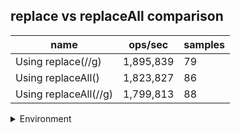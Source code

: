 ## replace vs replaceAll comparison

|name|ops/sec|samples|
|-|-|-|
|Using replace(//g)|1,895,839|79|
|Using replaceAll()|1,823,827|86|
|Using replaceAll(//g)|1,799,813|88|


<details>
<summary>Environment</summary>

* __Machine:__ linux x64 | 2 vCPUs | 6.8GB Mem
* __Run:__ Tue Oct 10 2023 21:36:13 GMT+0000 (Coordinated Universal Time)
</details>

<!--
{"environment":{"platform":"linux","arch":"x64","cpus":2,"totalMemory":6.759757995605469},"benchmarks":"[{\"timeStamp\":1696973762238,\"currentTarget\":{\"0\":{\"name\":\"Using replace(//g)\",\"options\":{\"async\":false,\"defer\":false,\"delay\":0.005,\"initCount\":1,\"maxTime\":5,\"minSamples\":5,\"minTime\":0.05},\"async\":false,\"defer\":false,\"delay\":0.005,\"initCount\":1,\"maxTime\":5,\"minSamples\":5,\"minTime\":0.05,\"id\":1,\"stats\":{\"moe\":1.799638797321361e-8,\"rme\":3.4118251407027027,\"sem\":9.181830598578372e-9,\"deviation\":8.160989546702174e-8,\"mean\":5.274709937071118e-7,\"sample\":[9.79012327679196e-7,9.872243519078268e-7,5.687279609225635e-7,6.962508426624819e-7,5.067496827950006e-7,5.206955531355839e-7,5.012089057176826e-7,5.25811725095661e-7,5.311776747624709e-7,5.062714911843809e-7,5.046722461137852e-7,5.008097530182277e-7,5.290495640337726e-7,5.26375611536337e-7,5.378723467213762e-7,5.47269184486704e-7,5.661457034640574e-7,5.528449558115679e-7,5.296936400220942e-7,5.108832064231042e-7,4.960676028005898e-7,4.904489146249768e-7,5.059955178845196e-7,5.456280722997452e-7,5.341416992978995e-7,5.173949925298075e-7,4.934349995605769e-7,5.365308840592428e-7,5.172255340724056e-7,4.90990727469506e-7,5.074392800382212e-7,5.053010696073557e-7,4.95356860795039e-7,4.948753575807111e-7,4.76475893595385e-7,4.802982199370848e-7,4.913661911595593e-7,4.783100521758964e-7,4.93171885840279e-7,5.011791969719459e-7,4.5747863029217755e-7,4.6335954830339687e-7,4.839706543388089e-7,4.879722714565023e-7,5.163554735322601e-7,4.820410948891772e-7,5.198902369945366e-7,4.942871617300418e-7,4.892266614285453e-7,5.125374769309481e-7,4.7105947704058325e-7,5.520859356441976e-7,5.204128218246935e-7,5.965706415480476e-7,5.119765289528021e-7,5.066519907906518e-7,4.96158230854971e-7,4.7680610119319533e-7,5.071371169623769e-7,5.598799587041131e-7,5.150563067590038e-7,5.051801578745409e-7,5.517058673049865e-7,4.927239662323898e-7,5.435144170153673e-7,5.221934602664133e-7,4.857659016573172e-7,5.826362307453359e-7,5.609543735267784e-7,5.253463281378478e-7,4.885670327260767e-7,4.968078188097283e-7,5.040947886783489e-7,5.049654649441775e-7,4.96553830833044e-7,4.907752389131507e-7,5.252156887825022e-7,5.146588978018163e-7,5.77255038646372e-7],\"variance\":6.660175038138217e-15},\"times\":{\"cycle\":0.057733810145218216,\"elapsed\":5.519,\"period\":5.274709937071118e-7,\"timeStamp\":1696973756719},\"running\":false,\"count\":109454,\"cycles\":6,\"hz\":1895838.845984522},\"1\":{\"name\":\"Using replaceAll()\",\"options\":{\"async\":false,\"defer\":false,\"delay\":0.005,\"initCount\":1,\"maxTime\":5,\"minSamples\":5,\"minTime\":0.05},\"async\":false,\"defer\":false,\"delay\":0.005,\"initCount\":1,\"maxTime\":5,\"minSamples\":5,\"minTime\":0.05,\"id\":2,\"stats\":{\"moe\":8.932298391084346e-9,\"rme\":1.6290965079516502,\"sem\":4.557295097492013e-9,\"deviation\":4.226261610553383e-8,\"mean\":5.482976820271624e-7,\"sample\":[5.751376086656548e-7,5.810652250428968e-7,5.42971845097941e-7,5.167340714393066e-7,5.201797404939633e-7,5.198737025938201e-7,5.073304689515569e-7,5.066207964774189e-7,6.277817870085337e-7,5.156053949265479e-7,5.185249191442934e-7,5.275621127693567e-7,6.011582336437672e-7,5.454972041460468e-7,5.78598848536804e-7,6.326398706308693e-7,6.211546292327475e-7,6.03831303822624e-7,5.671087363129798e-7,5.685602326306355e-7,5.405816447804232e-7,5.559284183454779e-7,5.085983224876281e-7,4.95809667614854e-7,5.274306004753926e-7,5.457456162568678e-7,5.56699937653431e-7,5.092597708763589e-7,5.31639909597475e-7,5.082115886685111e-7,5.144052332151346e-7,5.907981432412422e-7,5.732147157386121e-7,5.315230097806181e-7,5.395597552897167e-7,5.567096890464872e-7,5.137720356154776e-7,5.130307056852277e-7,5.210801153411526e-7,5.025858629154814e-7,5.325663309044149e-7,6.051230370572419e-7,5.375364435179052e-7,5.16280471885594e-7,5.308722772084324e-7,5.526026575225032e-7,5.650133363207732e-7,5.501653353076414e-7,5.578971768694229e-7,5.390502766628999e-7,5.678510501500214e-7,7.672314811206796e-7,6.086406889295873e-7,5.097400148073101e-7,5.115753224486615e-7,5.274023496863188e-7,5.233518294821338e-7,5.221185558975958e-7,5.907445641585162e-7,6.150096832014962e-7,5.39007413396719e-7,5.2270499357051e-7,6.694783540505787e-7,5.96767739547208e-7,5.325448992713245e-7,5.372003565444415e-7,5.449854654561041e-7,5.000953318006469e-7,5.410945329852317e-7,5.27709659821533e-7,5.278830612165374e-7,5.165789853095897e-7,5.319296945018119e-7,4.930200580602424e-7,5.231662120562677e-7,5.64958364181896e-7,5.414384035381678e-7,5.513572360986635e-7,5.245105404668199e-7,5.308230526438842e-7,5.312594786268167e-7,5.759176051124186e-7,5.379148969333281e-7,5.63991047422359e-7,5.553571191988466e-7,5.266117951915209e-7],\"variance\":1.7861287200837273e-15},\"times\":{\"cycle\":0.05628385365545228,\"elapsed\":5.488,\"period\":5.482976820271624e-7,\"timeStamp\":1696973762253},\"running\":false,\"count\":102652,\"cycles\":4,\"hz\":1823826.7874903409},\"2\":{\"name\":\"Using replaceAll(//g)\",\"options\":{\"async\":false,\"defer\":false,\"delay\":0.005,\"initCount\":1,\"maxTime\":5,\"minSamples\":5,\"minTime\":0.05},\"async\":false,\"defer\":false,\"delay\":0.005,\"initCount\":1,\"maxTime\":5,\"minSamples\":5,\"minTime\":0.05,\"id\":3,\"stats\":{\"moe\":7.813980795121329e-9,\"rme\":1.4063704821306673,\"sem\":3.986724895470066e-9,\"deviation\":3.7398794559586424e-8,\"mean\":5.556132537198206e-7,\"sample\":[5.252233974727468e-7,5.333671492563685e-7,5.873600818982093e-7,5.451601380213476e-7,5.522565139216562e-7,5.405206876123762e-7,5.280417493790079e-7,5.419715538834094e-7,5.275512019705458e-7,5.571007202469419e-7,5.445833272706486e-7,5.566195163016931e-7,5.354862966003929e-7,5.646294417826372e-7,5.393680950351808e-7,5.533093320307222e-7,5.448306848062193e-7,5.396372782356548e-7,5.75282320172111e-7,5.335770809732169e-7,5.751970961472505e-7,5.21100231767775e-7,5.399397091989981e-7,5.615042456114824e-7,5.512140993795275e-7,5.939222486670755e-7,5.478581747508236e-7,7.127168899466829e-7,5.698062192751801e-7,5.957535050978518e-7,5.517067254227424e-7,5.392797530581914e-7,5.316221457746551e-7,5.217819775596073e-7,5.186263474253656e-7,6.086092366259267e-7,6.013262171909437e-7,6.290758365057103e-7,6.005227810058104e-7,5.904197154878782e-7,5.646486375475856e-7,5.160276998597476e-7,5.446959627329192e-7,5.613757763975156e-7,5.209254458024444e-7,5.32016279302745e-7,5.453030454818673e-7,5.313110198357043e-7,5.40444359847726e-7,5.40903529364953e-7,5.099762056342511e-7,4.995931481776221e-7,5.365505630272163e-7,5.511731855801369e-7,5.623221888429094e-7,5.716329082444692e-7,5.988180506923444e-7,6.542278270730543e-7,6.555935858666242e-7,5.367992499602101e-7,6.115208300175076e-7,6.078373189559128e-7,6.453786507241763e-7,5.97884987267229e-7,5.752517607034856e-7,5.784249661785771e-7,5.546786367977081e-7,5.106884350628681e-7,5.565765955753621e-7,5.545513090880152e-7,5.185199844819353e-7,5.261098201496101e-7,5.675823452172529e-7,5.749722365908006e-7,6.034067722425592e-7,5.300927403310521e-7,5.319001770650963e-7,5.317569333916918e-7,5.416336742002228e-7,5.457657965939838e-7,5.336051547827471e-7,5.107083300175075e-7,5.222701436415725e-7,5.172536905140856e-7,5.209491385484641e-7,5.259516552602261e-7,5.169542714467611e-7,5.195415804551966e-7],\"variance\":1.3986698345101512e-15},\"times\":{\"cycle\":0.055854689169946126,\"elapsed\":5.461,\"period\":5.556132537198206e-7,\"timeStamp\":1696973767741},\"running\":false,\"count\":100528,\"cycles\":5,\"hz\":1799813.077360949},\"options\":{},\"events\":{\"start\":[null],\"cycle\":[null,null],\"complete\":[null,null]},\"length\":3,\"running\":false},\"type\":\"cycle\",\"target\":{\"name\":\"Using replace(//g)\",\"options\":{\"async\":false,\"defer\":false,\"delay\":0.005,\"initCount\":1,\"maxTime\":5,\"minSamples\":5,\"minTime\":0.05},\"async\":false,\"defer\":false,\"delay\":0.005,\"initCount\":1,\"maxTime\":5,\"minSamples\":5,\"minTime\":0.05,\"id\":1,\"stats\":{\"moe\":1.799638797321361e-8,\"rme\":3.4118251407027027,\"sem\":9.181830598578372e-9,\"deviation\":8.160989546702174e-8,\"mean\":5.274709937071118e-7,\"sample\":[9.79012327679196e-7,9.872243519078268e-7,5.687279609225635e-7,6.962508426624819e-7,5.067496827950006e-7,5.206955531355839e-7,5.012089057176826e-7,5.25811725095661e-7,5.311776747624709e-7,5.062714911843809e-7,5.046722461137852e-7,5.008097530182277e-7,5.290495640337726e-7,5.26375611536337e-7,5.378723467213762e-7,5.47269184486704e-7,5.661457034640574e-7,5.528449558115679e-7,5.296936400220942e-7,5.108832064231042e-7,4.960676028005898e-7,4.904489146249768e-7,5.059955178845196e-7,5.456280722997452e-7,5.341416992978995e-7,5.173949925298075e-7,4.934349995605769e-7,5.365308840592428e-7,5.172255340724056e-7,4.90990727469506e-7,5.074392800382212e-7,5.053010696073557e-7,4.95356860795039e-7,4.948753575807111e-7,4.76475893595385e-7,4.802982199370848e-7,4.913661911595593e-7,4.783100521758964e-7,4.93171885840279e-7,5.011791969719459e-7,4.5747863029217755e-7,4.6335954830339687e-7,4.839706543388089e-7,4.879722714565023e-7,5.163554735322601e-7,4.820410948891772e-7,5.198902369945366e-7,4.942871617300418e-7,4.892266614285453e-7,5.125374769309481e-7,4.7105947704058325e-7,5.520859356441976e-7,5.204128218246935e-7,5.965706415480476e-7,5.119765289528021e-7,5.066519907906518e-7,4.96158230854971e-7,4.7680610119319533e-7,5.071371169623769e-7,5.598799587041131e-7,5.150563067590038e-7,5.051801578745409e-7,5.517058673049865e-7,4.927239662323898e-7,5.435144170153673e-7,5.221934602664133e-7,4.857659016573172e-7,5.826362307453359e-7,5.609543735267784e-7,5.253463281378478e-7,4.885670327260767e-7,4.968078188097283e-7,5.040947886783489e-7,5.049654649441775e-7,4.96553830833044e-7,4.907752389131507e-7,5.252156887825022e-7,5.146588978018163e-7,5.77255038646372e-7],\"variance\":6.660175038138217e-15},\"times\":{\"cycle\":0.057733810145218216,\"elapsed\":5.519,\"period\":5.274709937071118e-7,\"timeStamp\":1696973756719},\"running\":false,\"count\":109454,\"cycles\":6,\"hz\":1895838.845984522},\"aborted\":false},{\"timeStamp\":1696973767741,\"currentTarget\":{\"0\":{\"name\":\"Using replace(//g)\",\"options\":{\"async\":false,\"defer\":false,\"delay\":0.005,\"initCount\":1,\"maxTime\":5,\"minSamples\":5,\"minTime\":0.05},\"async\":false,\"defer\":false,\"delay\":0.005,\"initCount\":1,\"maxTime\":5,\"minSamples\":5,\"minTime\":0.05,\"id\":1,\"stats\":{\"moe\":1.799638797321361e-8,\"rme\":3.4118251407027027,\"sem\":9.181830598578372e-9,\"deviation\":8.160989546702174e-8,\"mean\":5.274709937071118e-7,\"sample\":[9.79012327679196e-7,9.872243519078268e-7,5.687279609225635e-7,6.962508426624819e-7,5.067496827950006e-7,5.206955531355839e-7,5.012089057176826e-7,5.25811725095661e-7,5.311776747624709e-7,5.062714911843809e-7,5.046722461137852e-7,5.008097530182277e-7,5.290495640337726e-7,5.26375611536337e-7,5.378723467213762e-7,5.47269184486704e-7,5.661457034640574e-7,5.528449558115679e-7,5.296936400220942e-7,5.108832064231042e-7,4.960676028005898e-7,4.904489146249768e-7,5.059955178845196e-7,5.456280722997452e-7,5.341416992978995e-7,5.173949925298075e-7,4.934349995605769e-7,5.365308840592428e-7,5.172255340724056e-7,4.90990727469506e-7,5.074392800382212e-7,5.053010696073557e-7,4.95356860795039e-7,4.948753575807111e-7,4.76475893595385e-7,4.802982199370848e-7,4.913661911595593e-7,4.783100521758964e-7,4.93171885840279e-7,5.011791969719459e-7,4.5747863029217755e-7,4.6335954830339687e-7,4.839706543388089e-7,4.879722714565023e-7,5.163554735322601e-7,4.820410948891772e-7,5.198902369945366e-7,4.942871617300418e-7,4.892266614285453e-7,5.125374769309481e-7,4.7105947704058325e-7,5.520859356441976e-7,5.204128218246935e-7,5.965706415480476e-7,5.119765289528021e-7,5.066519907906518e-7,4.96158230854971e-7,4.7680610119319533e-7,5.071371169623769e-7,5.598799587041131e-7,5.150563067590038e-7,5.051801578745409e-7,5.517058673049865e-7,4.927239662323898e-7,5.435144170153673e-7,5.221934602664133e-7,4.857659016573172e-7,5.826362307453359e-7,5.609543735267784e-7,5.253463281378478e-7,4.885670327260767e-7,4.968078188097283e-7,5.040947886783489e-7,5.049654649441775e-7,4.96553830833044e-7,4.907752389131507e-7,5.252156887825022e-7,5.146588978018163e-7,5.77255038646372e-7],\"variance\":6.660175038138217e-15},\"times\":{\"cycle\":0.057733810145218216,\"elapsed\":5.519,\"period\":5.274709937071118e-7,\"timeStamp\":1696973756719},\"running\":false,\"count\":109454,\"cycles\":6,\"hz\":1895838.845984522},\"1\":{\"name\":\"Using replaceAll()\",\"options\":{\"async\":false,\"defer\":false,\"delay\":0.005,\"initCount\":1,\"maxTime\":5,\"minSamples\":5,\"minTime\":0.05},\"async\":false,\"defer\":false,\"delay\":0.005,\"initCount\":1,\"maxTime\":5,\"minSamples\":5,\"minTime\":0.05,\"id\":2,\"stats\":{\"moe\":8.932298391084346e-9,\"rme\":1.6290965079516502,\"sem\":4.557295097492013e-9,\"deviation\":4.226261610553383e-8,\"mean\":5.482976820271624e-7,\"sample\":[5.751376086656548e-7,5.810652250428968e-7,5.42971845097941e-7,5.167340714393066e-7,5.201797404939633e-7,5.198737025938201e-7,5.073304689515569e-7,5.066207964774189e-7,6.277817870085337e-7,5.156053949265479e-7,5.185249191442934e-7,5.275621127693567e-7,6.011582336437672e-7,5.454972041460468e-7,5.78598848536804e-7,6.326398706308693e-7,6.211546292327475e-7,6.03831303822624e-7,5.671087363129798e-7,5.685602326306355e-7,5.405816447804232e-7,5.559284183454779e-7,5.085983224876281e-7,4.95809667614854e-7,5.274306004753926e-7,5.457456162568678e-7,5.56699937653431e-7,5.092597708763589e-7,5.31639909597475e-7,5.082115886685111e-7,5.144052332151346e-7,5.907981432412422e-7,5.732147157386121e-7,5.315230097806181e-7,5.395597552897167e-7,5.567096890464872e-7,5.137720356154776e-7,5.130307056852277e-7,5.210801153411526e-7,5.025858629154814e-7,5.325663309044149e-7,6.051230370572419e-7,5.375364435179052e-7,5.16280471885594e-7,5.308722772084324e-7,5.526026575225032e-7,5.650133363207732e-7,5.501653353076414e-7,5.578971768694229e-7,5.390502766628999e-7,5.678510501500214e-7,7.672314811206796e-7,6.086406889295873e-7,5.097400148073101e-7,5.115753224486615e-7,5.274023496863188e-7,5.233518294821338e-7,5.221185558975958e-7,5.907445641585162e-7,6.150096832014962e-7,5.39007413396719e-7,5.2270499357051e-7,6.694783540505787e-7,5.96767739547208e-7,5.325448992713245e-7,5.372003565444415e-7,5.449854654561041e-7,5.000953318006469e-7,5.410945329852317e-7,5.27709659821533e-7,5.278830612165374e-7,5.165789853095897e-7,5.319296945018119e-7,4.930200580602424e-7,5.231662120562677e-7,5.64958364181896e-7,5.414384035381678e-7,5.513572360986635e-7,5.245105404668199e-7,5.308230526438842e-7,5.312594786268167e-7,5.759176051124186e-7,5.379148969333281e-7,5.63991047422359e-7,5.553571191988466e-7,5.266117951915209e-7],\"variance\":1.7861287200837273e-15},\"times\":{\"cycle\":0.05628385365545228,\"elapsed\":5.488,\"period\":5.482976820271624e-7,\"timeStamp\":1696973762253},\"running\":false,\"count\":102652,\"cycles\":4,\"hz\":1823826.7874903409},\"2\":{\"name\":\"Using replaceAll(//g)\",\"options\":{\"async\":false,\"defer\":false,\"delay\":0.005,\"initCount\":1,\"maxTime\":5,\"minSamples\":5,\"minTime\":0.05},\"async\":false,\"defer\":false,\"delay\":0.005,\"initCount\":1,\"maxTime\":5,\"minSamples\":5,\"minTime\":0.05,\"id\":3,\"stats\":{\"moe\":7.813980795121329e-9,\"rme\":1.4063704821306673,\"sem\":3.986724895470066e-9,\"deviation\":3.7398794559586424e-8,\"mean\":5.556132537198206e-7,\"sample\":[5.252233974727468e-7,5.333671492563685e-7,5.873600818982093e-7,5.451601380213476e-7,5.522565139216562e-7,5.405206876123762e-7,5.280417493790079e-7,5.419715538834094e-7,5.275512019705458e-7,5.571007202469419e-7,5.445833272706486e-7,5.566195163016931e-7,5.354862966003929e-7,5.646294417826372e-7,5.393680950351808e-7,5.533093320307222e-7,5.448306848062193e-7,5.396372782356548e-7,5.75282320172111e-7,5.335770809732169e-7,5.751970961472505e-7,5.21100231767775e-7,5.399397091989981e-7,5.615042456114824e-7,5.512140993795275e-7,5.939222486670755e-7,5.478581747508236e-7,7.127168899466829e-7,5.698062192751801e-7,5.957535050978518e-7,5.517067254227424e-7,5.392797530581914e-7,5.316221457746551e-7,5.217819775596073e-7,5.186263474253656e-7,6.086092366259267e-7,6.013262171909437e-7,6.290758365057103e-7,6.005227810058104e-7,5.904197154878782e-7,5.646486375475856e-7,5.160276998597476e-7,5.446959627329192e-7,5.613757763975156e-7,5.209254458024444e-7,5.32016279302745e-7,5.453030454818673e-7,5.313110198357043e-7,5.40444359847726e-7,5.40903529364953e-7,5.099762056342511e-7,4.995931481776221e-7,5.365505630272163e-7,5.511731855801369e-7,5.623221888429094e-7,5.716329082444692e-7,5.988180506923444e-7,6.542278270730543e-7,6.555935858666242e-7,5.367992499602101e-7,6.115208300175076e-7,6.078373189559128e-7,6.453786507241763e-7,5.97884987267229e-7,5.752517607034856e-7,5.784249661785771e-7,5.546786367977081e-7,5.106884350628681e-7,5.565765955753621e-7,5.545513090880152e-7,5.185199844819353e-7,5.261098201496101e-7,5.675823452172529e-7,5.749722365908006e-7,6.034067722425592e-7,5.300927403310521e-7,5.319001770650963e-7,5.317569333916918e-7,5.416336742002228e-7,5.457657965939838e-7,5.336051547827471e-7,5.107083300175075e-7,5.222701436415725e-7,5.172536905140856e-7,5.209491385484641e-7,5.259516552602261e-7,5.169542714467611e-7,5.195415804551966e-7],\"variance\":1.3986698345101512e-15},\"times\":{\"cycle\":0.055854689169946126,\"elapsed\":5.461,\"period\":5.556132537198206e-7,\"timeStamp\":1696973767741},\"running\":false,\"count\":100528,\"cycles\":5,\"hz\":1799813.077360949},\"options\":{},\"events\":{\"start\":[null],\"cycle\":[null,null],\"complete\":[null,null]},\"length\":3,\"running\":false},\"type\":\"cycle\",\"target\":{\"name\":\"Using replaceAll()\",\"options\":{\"async\":false,\"defer\":false,\"delay\":0.005,\"initCount\":1,\"maxTime\":5,\"minSamples\":5,\"minTime\":0.05},\"async\":false,\"defer\":false,\"delay\":0.005,\"initCount\":1,\"maxTime\":5,\"minSamples\":5,\"minTime\":0.05,\"id\":2,\"stats\":{\"moe\":8.932298391084346e-9,\"rme\":1.6290965079516502,\"sem\":4.557295097492013e-9,\"deviation\":4.226261610553383e-8,\"mean\":5.482976820271624e-7,\"sample\":[5.751376086656548e-7,5.810652250428968e-7,5.42971845097941e-7,5.167340714393066e-7,5.201797404939633e-7,5.198737025938201e-7,5.073304689515569e-7,5.066207964774189e-7,6.277817870085337e-7,5.156053949265479e-7,5.185249191442934e-7,5.275621127693567e-7,6.011582336437672e-7,5.454972041460468e-7,5.78598848536804e-7,6.326398706308693e-7,6.211546292327475e-7,6.03831303822624e-7,5.671087363129798e-7,5.685602326306355e-7,5.405816447804232e-7,5.559284183454779e-7,5.085983224876281e-7,4.95809667614854e-7,5.274306004753926e-7,5.457456162568678e-7,5.56699937653431e-7,5.092597708763589e-7,5.31639909597475e-7,5.082115886685111e-7,5.144052332151346e-7,5.907981432412422e-7,5.732147157386121e-7,5.315230097806181e-7,5.395597552897167e-7,5.567096890464872e-7,5.137720356154776e-7,5.130307056852277e-7,5.210801153411526e-7,5.025858629154814e-7,5.325663309044149e-7,6.051230370572419e-7,5.375364435179052e-7,5.16280471885594e-7,5.308722772084324e-7,5.526026575225032e-7,5.650133363207732e-7,5.501653353076414e-7,5.578971768694229e-7,5.390502766628999e-7,5.678510501500214e-7,7.672314811206796e-7,6.086406889295873e-7,5.097400148073101e-7,5.115753224486615e-7,5.274023496863188e-7,5.233518294821338e-7,5.221185558975958e-7,5.907445641585162e-7,6.150096832014962e-7,5.39007413396719e-7,5.2270499357051e-7,6.694783540505787e-7,5.96767739547208e-7,5.325448992713245e-7,5.372003565444415e-7,5.449854654561041e-7,5.000953318006469e-7,5.410945329852317e-7,5.27709659821533e-7,5.278830612165374e-7,5.165789853095897e-7,5.319296945018119e-7,4.930200580602424e-7,5.231662120562677e-7,5.64958364181896e-7,5.414384035381678e-7,5.513572360986635e-7,5.245105404668199e-7,5.308230526438842e-7,5.312594786268167e-7,5.759176051124186e-7,5.379148969333281e-7,5.63991047422359e-7,5.553571191988466e-7,5.266117951915209e-7],\"variance\":1.7861287200837273e-15},\"times\":{\"cycle\":0.05628385365545228,\"elapsed\":5.488,\"period\":5.482976820271624e-7,\"timeStamp\":1696973762253},\"running\":false,\"count\":102652,\"cycles\":4,\"hz\":1823826.7874903409},\"aborted\":false},{\"timeStamp\":1696973773202,\"currentTarget\":{\"0\":{\"name\":\"Using replace(//g)\",\"options\":{\"async\":false,\"defer\":false,\"delay\":0.005,\"initCount\":1,\"maxTime\":5,\"minSamples\":5,\"minTime\":0.05},\"async\":false,\"defer\":false,\"delay\":0.005,\"initCount\":1,\"maxTime\":5,\"minSamples\":5,\"minTime\":0.05,\"id\":1,\"stats\":{\"moe\":1.799638797321361e-8,\"rme\":3.4118251407027027,\"sem\":9.181830598578372e-9,\"deviation\":8.160989546702174e-8,\"mean\":5.274709937071118e-7,\"sample\":[9.79012327679196e-7,9.872243519078268e-7,5.687279609225635e-7,6.962508426624819e-7,5.067496827950006e-7,5.206955531355839e-7,5.012089057176826e-7,5.25811725095661e-7,5.311776747624709e-7,5.062714911843809e-7,5.046722461137852e-7,5.008097530182277e-7,5.290495640337726e-7,5.26375611536337e-7,5.378723467213762e-7,5.47269184486704e-7,5.661457034640574e-7,5.528449558115679e-7,5.296936400220942e-7,5.108832064231042e-7,4.960676028005898e-7,4.904489146249768e-7,5.059955178845196e-7,5.456280722997452e-7,5.341416992978995e-7,5.173949925298075e-7,4.934349995605769e-7,5.365308840592428e-7,5.172255340724056e-7,4.90990727469506e-7,5.074392800382212e-7,5.053010696073557e-7,4.95356860795039e-7,4.948753575807111e-7,4.76475893595385e-7,4.802982199370848e-7,4.913661911595593e-7,4.783100521758964e-7,4.93171885840279e-7,5.011791969719459e-7,4.5747863029217755e-7,4.6335954830339687e-7,4.839706543388089e-7,4.879722714565023e-7,5.163554735322601e-7,4.820410948891772e-7,5.198902369945366e-7,4.942871617300418e-7,4.892266614285453e-7,5.125374769309481e-7,4.7105947704058325e-7,5.520859356441976e-7,5.204128218246935e-7,5.965706415480476e-7,5.119765289528021e-7,5.066519907906518e-7,4.96158230854971e-7,4.7680610119319533e-7,5.071371169623769e-7,5.598799587041131e-7,5.150563067590038e-7,5.051801578745409e-7,5.517058673049865e-7,4.927239662323898e-7,5.435144170153673e-7,5.221934602664133e-7,4.857659016573172e-7,5.826362307453359e-7,5.609543735267784e-7,5.253463281378478e-7,4.885670327260767e-7,4.968078188097283e-7,5.040947886783489e-7,5.049654649441775e-7,4.96553830833044e-7,4.907752389131507e-7,5.252156887825022e-7,5.146588978018163e-7,5.77255038646372e-7],\"variance\":6.660175038138217e-15},\"times\":{\"cycle\":0.057733810145218216,\"elapsed\":5.519,\"period\":5.274709937071118e-7,\"timeStamp\":1696973756719},\"running\":false,\"count\":109454,\"cycles\":6,\"hz\":1895838.845984522},\"1\":{\"name\":\"Using replaceAll()\",\"options\":{\"async\":false,\"defer\":false,\"delay\":0.005,\"initCount\":1,\"maxTime\":5,\"minSamples\":5,\"minTime\":0.05},\"async\":false,\"defer\":false,\"delay\":0.005,\"initCount\":1,\"maxTime\":5,\"minSamples\":5,\"minTime\":0.05,\"id\":2,\"stats\":{\"moe\":8.932298391084346e-9,\"rme\":1.6290965079516502,\"sem\":4.557295097492013e-9,\"deviation\":4.226261610553383e-8,\"mean\":5.482976820271624e-7,\"sample\":[5.751376086656548e-7,5.810652250428968e-7,5.42971845097941e-7,5.167340714393066e-7,5.201797404939633e-7,5.198737025938201e-7,5.073304689515569e-7,5.066207964774189e-7,6.277817870085337e-7,5.156053949265479e-7,5.185249191442934e-7,5.275621127693567e-7,6.011582336437672e-7,5.454972041460468e-7,5.78598848536804e-7,6.326398706308693e-7,6.211546292327475e-7,6.03831303822624e-7,5.671087363129798e-7,5.685602326306355e-7,5.405816447804232e-7,5.559284183454779e-7,5.085983224876281e-7,4.95809667614854e-7,5.274306004753926e-7,5.457456162568678e-7,5.56699937653431e-7,5.092597708763589e-7,5.31639909597475e-7,5.082115886685111e-7,5.144052332151346e-7,5.907981432412422e-7,5.732147157386121e-7,5.315230097806181e-7,5.395597552897167e-7,5.567096890464872e-7,5.137720356154776e-7,5.130307056852277e-7,5.210801153411526e-7,5.025858629154814e-7,5.325663309044149e-7,6.051230370572419e-7,5.375364435179052e-7,5.16280471885594e-7,5.308722772084324e-7,5.526026575225032e-7,5.650133363207732e-7,5.501653353076414e-7,5.578971768694229e-7,5.390502766628999e-7,5.678510501500214e-7,7.672314811206796e-7,6.086406889295873e-7,5.097400148073101e-7,5.115753224486615e-7,5.274023496863188e-7,5.233518294821338e-7,5.221185558975958e-7,5.907445641585162e-7,6.150096832014962e-7,5.39007413396719e-7,5.2270499357051e-7,6.694783540505787e-7,5.96767739547208e-7,5.325448992713245e-7,5.372003565444415e-7,5.449854654561041e-7,5.000953318006469e-7,5.410945329852317e-7,5.27709659821533e-7,5.278830612165374e-7,5.165789853095897e-7,5.319296945018119e-7,4.930200580602424e-7,5.231662120562677e-7,5.64958364181896e-7,5.414384035381678e-7,5.513572360986635e-7,5.245105404668199e-7,5.308230526438842e-7,5.312594786268167e-7,5.759176051124186e-7,5.379148969333281e-7,5.63991047422359e-7,5.553571191988466e-7,5.266117951915209e-7],\"variance\":1.7861287200837273e-15},\"times\":{\"cycle\":0.05628385365545228,\"elapsed\":5.488,\"period\":5.482976820271624e-7,\"timeStamp\":1696973762253},\"running\":false,\"count\":102652,\"cycles\":4,\"hz\":1823826.7874903409},\"2\":{\"name\":\"Using replaceAll(//g)\",\"options\":{\"async\":false,\"defer\":false,\"delay\":0.005,\"initCount\":1,\"maxTime\":5,\"minSamples\":5,\"minTime\":0.05},\"async\":false,\"defer\":false,\"delay\":0.005,\"initCount\":1,\"maxTime\":5,\"minSamples\":5,\"minTime\":0.05,\"id\":3,\"stats\":{\"moe\":7.813980795121329e-9,\"rme\":1.4063704821306673,\"sem\":3.986724895470066e-9,\"deviation\":3.7398794559586424e-8,\"mean\":5.556132537198206e-7,\"sample\":[5.252233974727468e-7,5.333671492563685e-7,5.873600818982093e-7,5.451601380213476e-7,5.522565139216562e-7,5.405206876123762e-7,5.280417493790079e-7,5.419715538834094e-7,5.275512019705458e-7,5.571007202469419e-7,5.445833272706486e-7,5.566195163016931e-7,5.354862966003929e-7,5.646294417826372e-7,5.393680950351808e-7,5.533093320307222e-7,5.448306848062193e-7,5.396372782356548e-7,5.75282320172111e-7,5.335770809732169e-7,5.751970961472505e-7,5.21100231767775e-7,5.399397091989981e-7,5.615042456114824e-7,5.512140993795275e-7,5.939222486670755e-7,5.478581747508236e-7,7.127168899466829e-7,5.698062192751801e-7,5.957535050978518e-7,5.517067254227424e-7,5.392797530581914e-7,5.316221457746551e-7,5.217819775596073e-7,5.186263474253656e-7,6.086092366259267e-7,6.013262171909437e-7,6.290758365057103e-7,6.005227810058104e-7,5.904197154878782e-7,5.646486375475856e-7,5.160276998597476e-7,5.446959627329192e-7,5.613757763975156e-7,5.209254458024444e-7,5.32016279302745e-7,5.453030454818673e-7,5.313110198357043e-7,5.40444359847726e-7,5.40903529364953e-7,5.099762056342511e-7,4.995931481776221e-7,5.365505630272163e-7,5.511731855801369e-7,5.623221888429094e-7,5.716329082444692e-7,5.988180506923444e-7,6.542278270730543e-7,6.555935858666242e-7,5.367992499602101e-7,6.115208300175076e-7,6.078373189559128e-7,6.453786507241763e-7,5.97884987267229e-7,5.752517607034856e-7,5.784249661785771e-7,5.546786367977081e-7,5.106884350628681e-7,5.565765955753621e-7,5.545513090880152e-7,5.185199844819353e-7,5.261098201496101e-7,5.675823452172529e-7,5.749722365908006e-7,6.034067722425592e-7,5.300927403310521e-7,5.319001770650963e-7,5.317569333916918e-7,5.416336742002228e-7,5.457657965939838e-7,5.336051547827471e-7,5.107083300175075e-7,5.222701436415725e-7,5.172536905140856e-7,5.209491385484641e-7,5.259516552602261e-7,5.169542714467611e-7,5.195415804551966e-7],\"variance\":1.3986698345101512e-15},\"times\":{\"cycle\":0.055854689169946126,\"elapsed\":5.461,\"period\":5.556132537198206e-7,\"timeStamp\":1696973767741},\"running\":false,\"count\":100528,\"cycles\":5,\"hz\":1799813.077360949},\"options\":{},\"events\":{\"start\":[null],\"cycle\":[null,null],\"complete\":[null,null]},\"length\":3,\"running\":false},\"type\":\"cycle\",\"target\":{\"name\":\"Using replaceAll(//g)\",\"options\":{\"async\":false,\"defer\":false,\"delay\":0.005,\"initCount\":1,\"maxTime\":5,\"minSamples\":5,\"minTime\":0.05},\"async\":false,\"defer\":false,\"delay\":0.005,\"initCount\":1,\"maxTime\":5,\"minSamples\":5,\"minTime\":0.05,\"id\":3,\"stats\":{\"moe\":7.813980795121329e-9,\"rme\":1.4063704821306673,\"sem\":3.986724895470066e-9,\"deviation\":3.7398794559586424e-8,\"mean\":5.556132537198206e-7,\"sample\":[5.252233974727468e-7,5.333671492563685e-7,5.873600818982093e-7,5.451601380213476e-7,5.522565139216562e-7,5.405206876123762e-7,5.280417493790079e-7,5.419715538834094e-7,5.275512019705458e-7,5.571007202469419e-7,5.445833272706486e-7,5.566195163016931e-7,5.354862966003929e-7,5.646294417826372e-7,5.393680950351808e-7,5.533093320307222e-7,5.448306848062193e-7,5.396372782356548e-7,5.75282320172111e-7,5.335770809732169e-7,5.751970961472505e-7,5.21100231767775e-7,5.399397091989981e-7,5.615042456114824e-7,5.512140993795275e-7,5.939222486670755e-7,5.478581747508236e-7,7.127168899466829e-7,5.698062192751801e-7,5.957535050978518e-7,5.517067254227424e-7,5.392797530581914e-7,5.316221457746551e-7,5.217819775596073e-7,5.186263474253656e-7,6.086092366259267e-7,6.013262171909437e-7,6.290758365057103e-7,6.005227810058104e-7,5.904197154878782e-7,5.646486375475856e-7,5.160276998597476e-7,5.446959627329192e-7,5.613757763975156e-7,5.209254458024444e-7,5.32016279302745e-7,5.453030454818673e-7,5.313110198357043e-7,5.40444359847726e-7,5.40903529364953e-7,5.099762056342511e-7,4.995931481776221e-7,5.365505630272163e-7,5.511731855801369e-7,5.623221888429094e-7,5.716329082444692e-7,5.988180506923444e-7,6.542278270730543e-7,6.555935858666242e-7,5.367992499602101e-7,6.115208300175076e-7,6.078373189559128e-7,6.453786507241763e-7,5.97884987267229e-7,5.752517607034856e-7,5.784249661785771e-7,5.546786367977081e-7,5.106884350628681e-7,5.565765955753621e-7,5.545513090880152e-7,5.185199844819353e-7,5.261098201496101e-7,5.675823452172529e-7,5.749722365908006e-7,6.034067722425592e-7,5.300927403310521e-7,5.319001770650963e-7,5.317569333916918e-7,5.416336742002228e-7,5.457657965939838e-7,5.336051547827471e-7,5.107083300175075e-7,5.222701436415725e-7,5.172536905140856e-7,5.209491385484641e-7,5.259516552602261e-7,5.169542714467611e-7,5.195415804551966e-7],\"variance\":1.3986698345101512e-15},\"times\":{\"cycle\":0.055854689169946126,\"elapsed\":5.461,\"period\":5.556132537198206e-7,\"timeStamp\":1696973767741},\"running\":false,\"count\":100528,\"cycles\":5,\"hz\":1799813.077360949},\"aborted\":false}]"}-->
